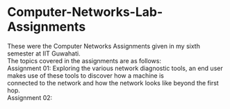 # Computer-Networks-Lab-Assignments
These were the Computer Networks Assignments given in my sixth semester at IIT Guwahati.<br />
The topics covered in the assignments are as follows:<br />
Assignment 01: Exploring the various network diagnostic tools, an end user makes use of these tools to discover how a machine is <br />  connected to the network and how the network looks like beyond the first hop.<br />
Assignment 02:
